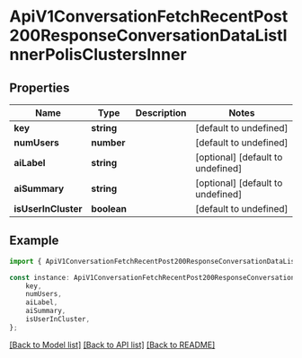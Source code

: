# ApiV1ConversationFetchRecentPost200ResponseConversationDataListInnerPolisClustersInner


## Properties

Name | Type | Description | Notes
------------ | ------------- | ------------- | -------------
**key** | **string** |  | [default to undefined]
**numUsers** | **number** |  | [default to undefined]
**aiLabel** | **string** |  | [optional] [default to undefined]
**aiSummary** | **string** |  | [optional] [default to undefined]
**isUserInCluster** | **boolean** |  | [default to undefined]

## Example

```typescript
import { ApiV1ConversationFetchRecentPost200ResponseConversationDataListInnerPolisClustersInner } from './api';

const instance: ApiV1ConversationFetchRecentPost200ResponseConversationDataListInnerPolisClustersInner = {
    key,
    numUsers,
    aiLabel,
    aiSummary,
    isUserInCluster,
};
```

[[Back to Model list]](../README.md#documentation-for-models) [[Back to API list]](../README.md#documentation-for-api-endpoints) [[Back to README]](../README.md)
